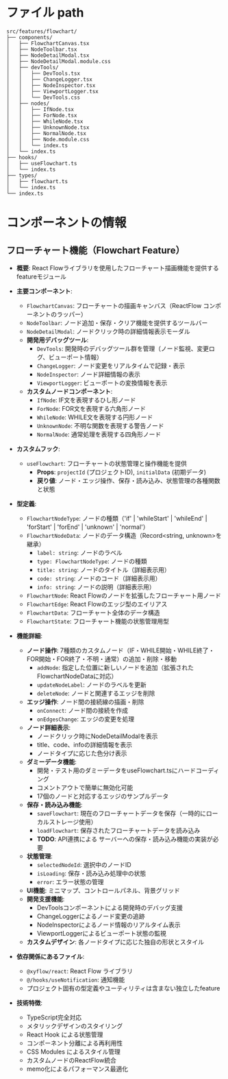# ファイル path

```
src/features/flowchart/
├── components/
│   ├── FlowchartCanvas.tsx
│   ├── NodeToolbar.tsx
│   ├── NodeDetailModal.tsx
│   ├── NodeDetailModal.module.css
│   ├── devTools/
│   │   ├── DevTools.tsx
│   │   ├── ChangeLogger.tsx
│   │   ├── NodeInspector.tsx
│   │   ├── ViewportLogger.tsx
│   │   └── DevTools.css
│   ├── nodes/
│   │   ├── IfNode.tsx
│   │   ├── ForNode.tsx
│   │   ├── WhileNode.tsx
│   │   ├── UnknownNode.tsx
│   │   ├── NormalNode.tsx
│   │   ├── Node.module.css
│   │   └── index.ts
│   └── index.ts
├── hooks/
│   ├── useFlowchart.ts
│   └── index.ts
├── types/
│   ├── flowchart.ts
│   └── index.ts
└── index.ts
```

# コンポーネントの情報

## フローチャート機能（Flowchart Feature）

- **概要**: React Flowライブラリを使用したフローチャート描画機能を提供するfeatureモジュール

- **主要コンポーネント**:
  - `FlowchartCanvas`: フローチャートの描画キャンバス（ReactFlow コンポーネントのラッパー）
  - `NodeToolbar`: ノード追加・保存・クリア機能を提供するツールバー
  - `NodeDetailModal`: ノードクリック時の詳細情報表示モーダル
  - **開発用デバッグツール**:
    - `DevTools`: 開発時のデバッグツール群を管理（ノード監視、変更ログ、ビューポート情報）
    - `ChangeLogger`: ノード変更をリアルタイムで記録・表示
    - `NodeInspector`: ノード詳細情報の表示
    - `ViewportLogger`: ビューポートの変換情報を表示
  - **カスタムノードコンポーネント**:
    - `IfNode`: IF文を表現するひし形ノード
    - `ForNode`: FOR文を表現する六角形ノード
    - `WhileNode`: WHILE文を表現する円形ノード
    - `UnknownNode`: 不明な関数を表現する警告ノード
    - `NormalNode`: 通常処理を表現する四角形ノード

- **カスタムフック**:
  - `useFlowchart`: フローチャートの状態管理と操作機能を提供
    - **Props**: `projectId` (プロジェクトID), `initialData` (初期データ)
    - **戻り値**: ノード・エッジ操作、保存・読み込み、状態管理の各種関数と状態

- **型定義**:
  - `FlowchartNodeType`: ノードの種類（'if' | 'whileStart' | 'whileEnd' | 'forStart' | 'forEnd' | 'unknown' | 'normal'）
  - `FlowchartNodeData`: ノードのデータ構造（Record<string, unknown>を継承）
    - `label: string`: ノードのラベル
    - `type: FlowchartNodeType`: ノードの種類
    - `title: string`: ノードのタイトル（詳細表示用）
    - `code: string`: ノードのコード（詳細表示用）
    - `info: string`: ノードの説明（詳細表示用）
  - `FlowchartNode`: React Flowのノードを拡張したフローチャート用ノード
  - `FlowchartEdge`: React Flowのエッジ型のエイリアス
  - `FlowchartData`: フローチャート全体のデータ構造
  - `FlowchartState`: フローチャート機能の状態管理用型

- **機能詳細**:
  - **ノード操作**: 7種類のカスタムノード（IF・WHILE開始・WHILE終了・FOR開始・FOR終了・不明・通常）の追加・削除・移動
    - `addNode`: 指定した位置に新しいノードを追加（拡張されたFlowchartNodeDataに対応）
    - `updateNodeLabel`: ノードのラベルを更新
    - `deleteNode`: ノードと関連するエッジを削除
  - **エッジ操作**: ノード間の接続線の描画・削除
    - `onConnect`: ノード間の接続を作成
    - `onEdgesChange`: エッジの変更を処理
  - **ノード詳細表示**: 
    - ノードクリック時にNodeDetailModalを表示
    - title、code、infoの詳細情報を表示
    - ノードタイプに応じた色分け表示
  - **ダミーデータ機能**: 
    - 開発・テスト用のダミーデータをuseFlowchart.tsにハードコーディング
    - コメントアウトで簡単に無効化可能
    - 17個のノードと対応するエッジのサンプルデータ
  - **保存・読み込み機能**: 
    - `saveFlowchart`: 現在のフローチャートデータを保存（一時的にローカルストレージ使用）
    - `loadFlowchart`: 保存されたフローチャートデータを読み込み
    - **TODO**: API連携による サーバーへの保存・読み込み機能の実装が必要
  - **状態管理**: 
    - `selectedNodeId`: 選択中のノードID
    - `isLoading`: 保存・読み込み処理中の状態
    - `error`: エラー状態の管理
  - **UI機能**: ミニマップ、コントロールパネル、背景グリッド
  - **開発支援機能**: 
    - DevToolsコンポーネントによる開発時のデバッグ支援
    - ChangeLoggerによるノード変更の追跡
    - NodeInspectorによるノード情報のリアルタイム表示
    - ViewportLoggerによるビューポート状態の監視
  - **カスタムデザイン**: 各ノードタイプに応じた独自の形状とスタイル

- **依存関係にあるファイル**:
  - `@xyflow/react`: React Flow ライブラリ
  - `@/hooks/useNotification`: 通知機能
  - プロジェクト固有の型定義やユーティリティは含まない独立したfeature

- **技術特徴**:
  - TypeScript完全対応
  - メタリックデザインのスタイリング
  - React Hook による状態管理
  - コンポーネント分離による再利用性
  - CSS Modules によるスタイル管理
  - カスタムノードのReactFlow統合
  - memo化によるパフォーマンス最適化